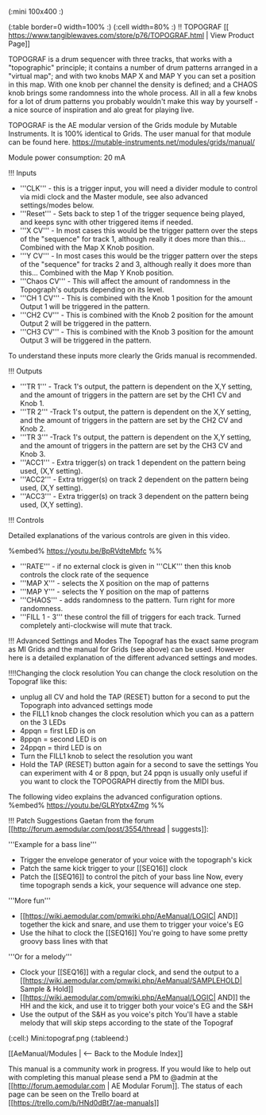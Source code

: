 (:mini 100x400 :)

(:table border=0 width=100% :)
(:cell width=80% :) 
!! TOPOGRAF
[[ https://www.tangiblewaves.com/store/p76/TOPOGRAF.html | View Product Page]]

TOPOGRAF is a drum sequencer with three tracks, that works with a "topographic" principle; it contains a number of drum patterns arranged in a "virtual map"; and with two knobs MAP X and MAP Y you can set a position in this map. With one knob per channel the density is defined; and a CHAOS knob brings some randomness into the whole process. All in all a few knobs for a lot of drum patterns you probably wouldn't make this way by yourself - a nice source of inspiration and alo great for playing live.

TOPOGRAF is the AE modular version of the Grids module by Mutable Instruments. It is 100% identical to Grids. The user manual for that module can be found here. https://mutable-instruments.net/modules/grids/manual/

Module power consumption: 20 mA

!!! Inputs

* '''CLK''' - this is a trigger input, you will need a divider module to control via midi clock and the Master module, see also advanced settings/modes below.
* '''Reset''' - Sets back to step 1 of the trigger sequence being played, and keeps sync with other triggered items if needed.
* '''X CV''' - In most cases this would be the trigger pattern over the steps of the "sequence" for track 1, although really it does more than this... Combined with the Map X Knob position.
* '''Y CV''' - In most cases this would be the trigger pattern over the steps of the "sequence" for tracks 2 and 3, although really it does more than this... Combined with the Map Y Knob position.
* '''Chaos CV''' - This will affect the amount of randomness in the Topograph's outputs depending on its level.
* '''CH 1 CV''' - This is combined with the Knob 1 position for the amount Output 1 will be triggered in the pattern.
* '''CH2 CV''' - This is combined with the Knob 2 position for the amount Output 2 will be triggered in the pattern.
* '''CH3 CV''' - This is combined with the Knob 3 position for the amount Output 3 will be triggered in the pattern.

To understand these inputs more clearly the Grids manual is recommended.

!!! Outputs

* '''TR 1''' -  Track 1's output, the pattern is dependent on the X,Y setting, and the amount of triggers in the pattern are set by the  CH1 CV and Knob 1.
* '''TR 2''' -Track 1's output, the pattern is dependent on the X,Y setting, and the amount of triggers in the pattern are set by the  CH2 CV and Knob 2.
* '''TR 3''' -Track 1's output, the pattern is dependent on the X,Y setting, and the amount of triggers in the pattern are set by the  CH3 CV and Knob 3.
* '''ACC1''' - Extra trigger(s) on track 1 dependent on the pattern being used, (X,Y setting). 
* '''ACC2''' - Extra trigger(s) on track 2 dependent on the pattern being used, (X,Y setting).
* '''ACC3''' - Extra trigger(s) on track 3 dependent on the pattern being used, (X,Y setting).

!!! Controls

Detailed explanations of the various controls are given in this video.

%embed% https://youtu.be/BpRVdteMbfc %%

* '''RATE''' - if no external clock is given in '''CLK''' then this knob controls the clock rate of the sequence
* '''MAP X''' - selects the X position on the map of patterns
* '''MAP Y''' - selects the Y position on the map of patterns
* '''CHAOS''' - adds randomness to the pattern. Turn right for more randomness.
* '''FILL 1 - 3''' these control the fill of triggers for each track. Turned completely anti-clockwise will mute that track.

!!! Advanced Settings and Modes
The Topograf has the exact same program as MI Grids and the manual for Grids (see above) can be used. However here is a detailed explanation of the different advanced settings and modes.

!!!!Changing the clock resolution
You can change the clock resolution on the Topograf like this:
* unplug all CV and hold the TAP (RESET) button for a second to put the Topograph into advanced settings mode
* the FILL1 knob changes the clock resolution which you can as a pattern on the 3 LEDs
* 4ppqn = first LED is on
* 8ppqn = second LED is on
* 24ppqn = third LED is on
* Turn the FILL1 knob to select the resolution you want
* Hold the TAP (RESET) button again for a second to save the settings
You can experiment with 4 or 8 ppqn, but 24 ppqn is usually only useful if you want to clock the TOPOGRAPH directly from the MIDI bus.

The following video explains the advanced configuration options.
%embed% https://youtu.be/GLRYptx4Zmg %%

!!! Patch Suggestions
Gaetan from the forum [[http://forum.aemodular.com/post/3554/thread | suggests]]:

'''Example for a bass line'''
* Trigger the envelope generator of your voice with the topograph's kick
* Patch the same kick trigger to your [[SEQ16]] clock
* Patch the [[SEQ16]] to control the pitch of your bass line
Now, every time topograph sends a kick, your sequence will advance one step.

'''More fun'''
* [[https://wiki.aemodular.com/pmwiki.php/AeManual/LOGIC| AND]] together the kick and snare, and use them to trigger your voice's EG
* Use the hihat to clock the [[SEQ16]]
You're going to have some pretty groovy bass lines with that

'''Or for a melody'''
* Clock your [[SEQ16]] with a regular clock, and send the output to a [[https://wiki.aemodular.com/pmwiki.php/AeManual/SAMPLEHOLD| Sample & Hold]]
* [[https://wiki.aemodular.com/pmwiki.php/AeManual/LOGIC| AND]]  the HH and the kick, and use it to trigger both your voice's EG and the S&H
* Use the output of the S&H as you voice's pitch
You'll have a stable melody that will skip steps according to the state of the Topograf

(:cell:) Mini:topograf.png
(:tableend:)


[[AeManual/Modules | <-- Back to the Module Index]]

This manual is a community work in progress. If you would like to help out with completing this manual please send a PM to @admin at the [[http://forum.aemodular.com | AE Modular Forum]].  The status of each page can be seen on the Trello board at [[https://trello.com/b/HNd0dBt7/ae-manuals]]